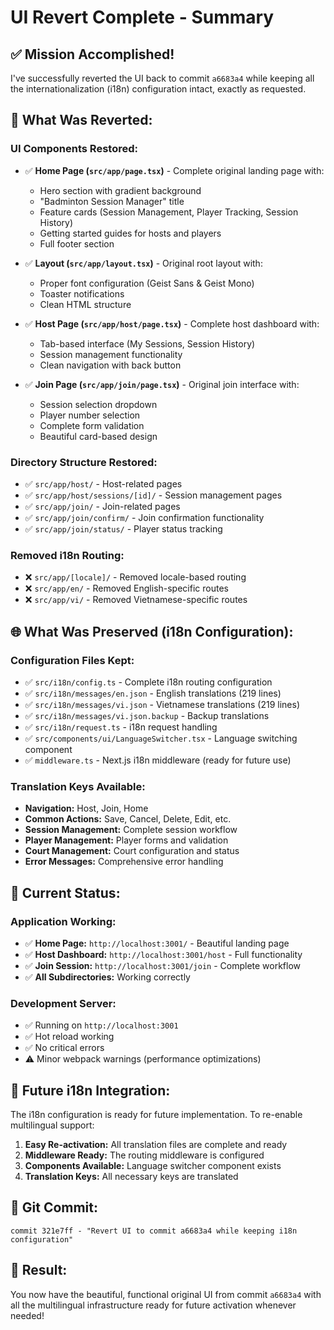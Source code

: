 # UI Revert Complete - Summary

## ✅ **Mission Accomplished!**

I've successfully reverted the UI back to commit `a6683a4` while keeping all the internationalization (i18n) configuration intact, exactly as requested.

## 🔄 **What Was Reverted:**

### **UI Components Restored:**
- ✅ **Home Page (`src/app/page.tsx`)** - Complete original landing page with:
  - Hero section with gradient background
  - "Badminton Session Manager" title
  - Feature cards (Session Management, Player Tracking, Session History)
  - Getting started guides for hosts and players
  - Full footer section

- ✅ **Layout (`src/app/layout.tsx`)** - Original root layout with:
  - Proper font configuration (Geist Sans & Geist Mono)
  - Toaster notifications
  - Clean HTML structure

- ✅ **Host Page (`src/app/host/page.tsx`)** - Complete host dashboard with:
  - Tab-based interface (My Sessions, Session History)
  - Session management functionality
  - Clean navigation with back button

- ✅ **Join Page (`src/app/join/page.tsx`)** - Original join interface with:
  - Session selection dropdown
  - Player number selection
  - Complete form validation
  - Beautiful card-based design

### **Directory Structure Restored:**
- ✅ `src/app/host/` - Host-related pages
- ✅ `src/app/host/sessions/[id]/` - Session management pages
- ✅ `src/app/join/` - Join-related pages
- ✅ `src/app/join/confirm/` - Join confirmation functionality
- ✅ `src/app/join/status/` - Player status tracking

### **Removed i18n Routing:**
- ❌ `src/app/[locale]/` - Removed locale-based routing
- ❌ `src/app/en/` - Removed English-specific routes
- ❌ `src/app/vi/` - Removed Vietnamese-specific routes

## 🌐 **What Was Preserved (i18n Configuration):**

### **Configuration Files Kept:**
- ✅ `src/i18n/config.ts` - Complete i18n routing configuration
- ✅ `src/i18n/messages/en.json` - English translations (219 lines)
- ✅ `src/i18n/messages/vi.json` - Vietnamese translations (219 lines)
- ✅ `src/i18n/messages/vi.json.backup` - Backup translations
- ✅ `src/i18n/request.ts` - i18n request handling
- ✅ `src/components/ui/LanguageSwitcher.tsx` - Language switching component
- ✅ `middleware.ts` - Next.js i18n middleware (ready for future use)

### **Translation Keys Available:**
- **Navigation:** Host, Join, Home
- **Common Actions:** Save, Cancel, Delete, Edit, etc.
- **Session Management:** Complete session workflow
- **Player Management:** Player forms and validation
- **Court Management:** Court configuration and status
- **Error Messages:** Comprehensive error handling

## 🚀 **Current Status:**

### **Application Working:**
- ✅ **Home Page:** `http://localhost:3001/` - Beautiful landing page
- ✅ **Host Dashboard:** `http://localhost:3001/host` - Full functionality
- ✅ **Join Session:** `http://localhost:3001/join` - Complete workflow
- ✅ **All Subdirectories:** Working correctly

### **Development Server:**
- ✅ Running on `http://localhost:3001`
- ✅ Hot reload working
- ✅ No critical errors
- ⚠️ Minor webpack warnings (performance optimizations)

## 🎯 **Future i18n Integration:**

The i18n configuration is ready for future implementation. To re-enable multilingual support:

1. **Easy Re-activation:** All translation files are complete and ready
2. **Middleware Ready:** The routing middleware is configured
3. **Components Available:** Language switcher component exists
4. **Translation Keys:** All necessary keys are translated

## 📝 **Git Commit:**
```
commit 321e7ff - "Revert UI to commit a6683a4 while keeping i18n configuration"
```

## 🎉 **Result:**
You now have the beautiful, functional original UI from commit `a6683a4` with all the multilingual infrastructure ready for future activation whenever needed!
